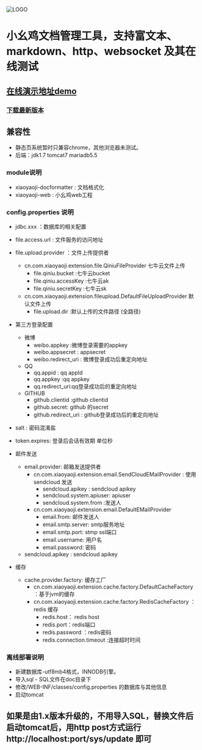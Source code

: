 ![LOGO](http://www.xiaoyaoji.com.cn/assets/img/logo/full.png)
# 小幺鸡文档管理工具，支持富文本、markdown、http、websocket 及其在线测试
## [在线演示地址demo](http://www.xiaoyaoji.com.cn/project/demo/view)


### [下载最新版本](http://git.oschina.net/zhoujingjie/apiManager/releases)

## 兼容性
* 静态页系统暂时只兼容chrome，其他浏览器未测试。
* 后端：jdk1.7 tomcat7  mariadb5.5


### module说明
* xiaoyaoji-docformatter : 文档格式化
* xiaoyaoji-web : 小幺鸡web工程



### config.properties 说明
* jdbc.xxx ：数据库的相关配置
* file.access.url : 文件服务的访问地址
* file.upload.provider ：文件上传提供者
    * cn.com.xiaoyaoji.extension.file.QiniuFileProvider 七牛云文件上传
        * file.qiniu.bucket :七牛云bucket
        * file.qiniu.accessKey :七牛云ak
        * file.qiniu.secretKey :七牛云sk
    * cn.com.xiaoyaoji.extension.fileupload.DefaultFileUploadProvider 默认文件上传
        * file.upload.dir :默认上传的文件路径 (全路径)
         
* 第三方登录配置
    * 微博
        * weibo.appkey :微博登录需要的appkey
        * weibo.appsecret : appsecret   
        * weibo.redirect_uri :   微博登录成功后重定向地址
    * QQ
        * qq.appid : qq appId
        * qq.appkey :qq appkey 
        * qq.redirect_uri:qq登录成功后的重定向地址
    * GITHUB
        * github.clientid :github clientid
        * github.secret: github 的secret
        * github.redirect_uri : github登录成功后的重定向地址
* salt : 密码混淆盐
* token.expires: 登录后会话有效期 单位秒
* 邮件发送
    * email.provider: 邮箱发送提供者
        * cn.com.xiaoyaoji.extension.email.SendCloudEMailProvider : 使用sendcloud 发送
            * sendcloud.apikey  : sendcloud apikey
            * sendcloud.system.apiuser: apiuser
            * sendcloud.system.from :发送人
        * cn.com.xiaoyaoji.extension.email.DefaultEMailProvider
            * email.from: 邮件发送人
            * email.smtp.server: smtp服务地址
            * email.smtp.port: stmp ssl端口
            * email.username: 用户名
            * email.password: 密码
    * sendcloud.apikey : sendcloud apikey
* 缓存
    * cache.provider.factory: 缓存工厂
        * cn.com.xiaoyaoji.extension.cache.factory.DefaultCacheFactory ：基于jvm的缓存
        * cn.com.xiaoyaoji.extension.cache.factory.RedisCacheFactory   ：redis 缓存
            * redis.host： redis host
            * redis.port：redis端口
            * redis.password ：redis密码
            * redis.connection.timeout :连接超时时间
            
            

### 离线部署说明
* 新建数据库-utf8mb4格式，INNODB引擎。
* 导入sql - SQL文件在doc目录下
* 修改/WEB-INF/classes/config.properties 的数据库与其他信息
* 启动tomcat


## 如果是由1.x版本升级的，不用导入SQL，替换文件后启动tomcat后，用http post方式运行http://localhost:port/sys/update 即可
